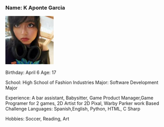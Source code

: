 ### Name: K Aponte Garcia ###
![K](unnamed.jpg)

Birthday: April 6
Age: 17


School: High School of Fashion Industries
Major: Software Development Major

Experience: A bar assistant, Babysitter, Game Product Manager,Game Programer for 2 games, 2D Artist for 2D Pixal, Warby Parker work Based Challenge
Languages: Spanish,English, Python, HTML, C Sharp

Hobbies: Soccer, Reading, Art    
